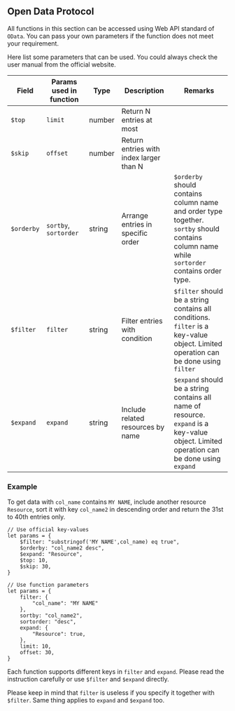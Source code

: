 ## Open Data Protocol
All functions in this section can be accessed using Web API standard of `OData`. You can pass your own parameters if the function does not meet your requirement.

Here list some parameters that can be used. You could always check the user manual from the official website.

| Field | Params used in function | Type | Description | Remarks |
| --- | --- | --- | --- | --- |
| `$top` | `limit` | number | Return N entries at most |  |
| `$skip` | `offset` | number | Return entries with index larger than N |  |
| `$orderby` | `sortby`, `sortorder` | string | Arrange entries in specific order | `$orderby` should contains column name and order type together.<br>`sortby` should contains column name while `sortorder` contains order type. |
| `$filter` | `filter` | string | Filter entries with condition | `$filter` should be a string contains all conditions.<br>`filter` is a key-value object. Limited operation can be done using `filter` |
| `$expand` | `expand` | string | Include related resources by name | `$expand` should be a string contains all name of resource.<br>`expand` is a key-value object. Limited operation can be done using `expand` |

### Example
To get data with `col_name` contains `MY NAME`, include another resource `Resource`, sort it with key `col_name2` in descending order and return the 31st to 40th entries only.
```
// Use official key-values
let params = {
    $filter: "substringof('MY NAME',col_name) eq true",
    $orderby: "col_name2 desc",
    $expand: "Resource",
    $top: 10,
    $skip: 30,
}

// Use function parameters
let params = {
    filter: {
        "col_name": "MY NAME"
    },
    sortby: "col_name2",
    sortorder: "desc",
    expand: {
        "Resource": true,
    },
    limit: 10,
    offset: 30,
}
```

Each function supports different keys in `filter` and `expand`. Please read the instruction carefully or use `$filter` and `$expand` directly.

Please keep in mind that `filter` is useless if you specify it together with `$filter`. Same thing applies to `expand` and `$expand` too.